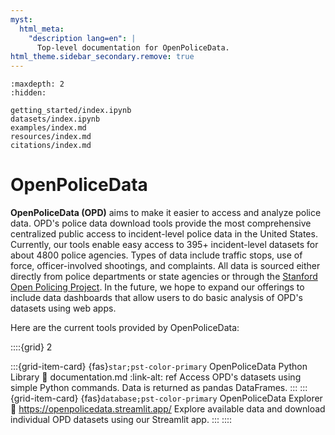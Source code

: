 ```yaml
---
myst:
  html_meta:
    "description lang=en": |
      Top-level documentation for OpenPoliceData.
html_theme.sidebar_secondary.remove: true
---
```


```{toctree}
:maxdepth: 2
:hidden:

getting_started/index.ipynb
datasets/index.ipynb
examples/index.md
resources/index.md
citations/index.md
```

# OpenPoliceData

**OpenPoliceData (OPD)** aims to make it easier to access and analyze police data. OPD's police data download tools provide the most comprehensive centralized public access to incident-level police data in the United States. Currently, our tools enable easy access to 395+ incident-level datasets for about 4800 police agencies. Types of data include traffic stops, use of force, officer-involved shootings, and complaints. All data is sourced either directly from police departments or state agencies or through the [Stanford Open Policing Project](https://openpolicing.stanford.edu/).  In the future, we hope to expand our offerings to include data dashboards that allow users to do basic analysis of OPD's datasets using web apps.

Here are the current tools provided by OpenPoliceData:

::::{grid} 2
<!-- :gutter: 1 2 3 4 -->

:::{grid-item-card} {fas}`star;pst-color-primary` OpenPoliceData Python Library
:link: documentation.md
:link-alt: ref
Access OPD's datasets using simple Python commands. Data is returned as pandas DataFrames.
:::
:::{grid-item-card} {fas}`database;pst-color-primary` OpenPoliceData Explorer
:link: https://openpolicedata.streamlit.app/
Explore available data and download individual OPD datasets using our Streamlit app.
:::
::::